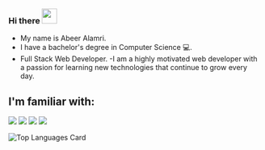 ### Hi there <img src="https://raw.githubusercontent.com/MartinHeinz/MartinHeinz/master/wave.gif" width="30px">


<!--
**abeeralamri/abeeralamri** is a ✨ _special_ ✨ repository because its `README.md` (this file) appears on your GitHub profile.

Here are some ideas to get you started:
- 🔭 I’m currently working on ...
- 🌱 I’m currently learning ...
- 👯 I’m looking to collaborate on ...
- 🤔 I’m looking for help with ...
- 💬 Ask me about ...
- 📫 How to reach me: ...
- 😄 Pronouns: ...
- ⚡ Fun fact: ...
-->
- My name is Abeer Alamri.
- I have a bachelor's degree in Computer Science 💻.
- Full Stack Web Developer.
-I am a highly motivated web developer with a passion for learning new technologies that continue to grow every day.

##  I'm familiar with:
![](https://img.shields.io/badge/HTML-239120?style=for-the-badge&logo=html5&logoColor=white)
![](https://img.shields.io/badge/CSS-239120?&style=for-the-badge&logo=css3&logoColor=white)
![](https://camo.githubusercontent.com/b768ae6e4f89b74512e6de02a8367fd71465bc3d88ef1cf2f1622e2017c32bea/68747470733a2f2f696d672e736869656c64732e696f2f62616467652f626f6f7473747261702d2532333536334437432e7376673f7374796c653d666f722d7468652d6261646765266c6f676f3d626f6f747374726170266c6f676f436f6c6f723d7768697465)
![](https://img.shields.io/badge/C%23-239120?style=for-the-badge&logo=c-sharp&logoColor=white)


![Top Languages Card](https://github-readme-stats.vercel.app/api/top-langs/?username=abeeralamri&layout=compact)
